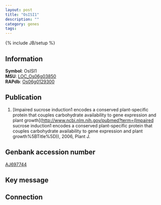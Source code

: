 ```yaml
---
layout: post
title: "OsISI1"
description: ""
category: genes
tags: 
---
```

{% include JB/setup %}

## Information
__Symbol__: OsISI1  
__MSU__: [LOC_Os06g03850](http://rice.plantbiology.msu.edu/cgi-bin/ORF_infopage.cgi?orf=LOC_Os06g03850)  
__RAPdb__: [Os06g0129300](http://rapdb.dna.affrc.go.jp/viewer/gbrowse_details/irgsp1?name=Os06g0129300)  

## Publication
1. [Impaired sucrose induction1 encodes a conserved plant-specific protein that couples carbohydrate availability to gene expression and plant growth](http://www.ncbi.nlm.nih.gov/pubmed?term=(Impaired sucrose induction1 encodes a conserved plant-specific protein that couples carbohydrate availability to gene expression and plant growth%5BTitle%5D)), 2006, Plant J.

## Genbank accession number
[AJ697744](http://www.ncbi.nlm.nih.gov/nuccore/AJ697744)

## Key message

## Connection


